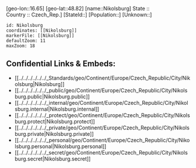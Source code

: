 ﻿---
location: [48.82,16.65] 
mapzoom: [7,12] 
mapmarker: city 
type: City
tags:
- geo/City


SpocWebEntityId: 32920
isDeleted: false
confidential: public

---
[geo-lon::16.65] 
[geo-lat::48.82] 
[name::Nikolsburg] 
State ::  
Country :: Czech_Rep.] 
[StateId::] 
[Population::] 
[Unknown::] 


```leaflet
id: Nikolsburg
coordinates: [[Nikolsburg]] 
markerFile: [[Nikolsburg]] 
defaultZoom: 11 
maxZoom: 18
```


## Confidential Links & Embeds: 
- [[../../../../../../_Standards/geo/Continent/Europe/Czech_Republic/City/Nikolsburg|Nikolsburg]] 
- [[../../../../../../_public/geo/Continent/Europe/Czech_Republic/City/Nikolsburg.public|Nikolsburg.public]] 
- [[../../../../../../_internal/geo/Continent/Europe/Czech_Republic/City/Nikolsburg.internal|Nikolsburg.internal]] 
- [[../../../../../../_protect/geo/Continent/Europe/Czech_Republic/City/Nikolsburg.protect|Nikolsburg.protect]] 
- [[../../../../../../_private/geo/Continent/Europe/Czech_Republic/City/Nikolsburg.private|Nikolsburg.private]] 
- [[../../../../../../_personal/geo/Continent/Europe/Czech_Republic/City/Nikolsburg.personal|Nikolsburg.personal]] 
- [[../../../../../../_secret/geo/Continent/Europe/Czech_Republic/City/Nikolsburg.secret|Nikolsburg.secret]] 
